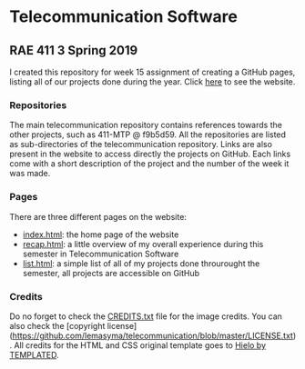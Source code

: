 # Telecommunication Software
## RAE 411 3 Spring 2019
I created this repository for week 15 assignment of creating a GitHub pages, listing all of our projects done during the year.
Click [here](https://lemasyma.github.io/telecommunication/) to see the website.

### Repositories
The main telecommunication repository contains references towards the other projects, such as 411-MTP @ f9b5d59. All the repositories are listed as sub-directories of the telecommunication repository.
Links are also present in the website to access directly the projects on GitHub. Each links come with a short description of the project and the number of the week it was made.

### Pages
There are three different pages on the website:
* [index.html](https://lemasyma.github.io/telecommunication/): the home page of the website
* [recap.html](https://lemasyma.github.io/telecommunication/recap.html): a little overview of my overall experience during this semester in Telecommunication Software
* [list.html](https://lemasyma.github.io/telecommunication/list.html): a simple list of all of my projects done throurought the semester, all projects are accessible on GitHub

### Credits
Do no forget to check the [CREDITS.txt](https://github.com/lemasyma/telecommunication/blob/master/CREDITS.txt) file for the image credits. You can also check the [copyright license] (https://github.com/lemasyma/telecommunication/blob/master/LICENSE.txt).
All credits for the HTML and CSS original template goes to [Hielo by TEMPLATED](https://templated.co/hielo).

